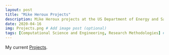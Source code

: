 ```yaml
---
layout: post
title: "Mike Heroux Projects"
description: Mike Heroux projects at the US Department of Energy and Sandia National Laboratories
date: 2020-04-16
img: Projects.png # Add image post (optional)
tags: [Computational Science and Engineering, Research Methodologies] # add tag
---
```

My current [Projects](https://maherou.github.io/Projects).
